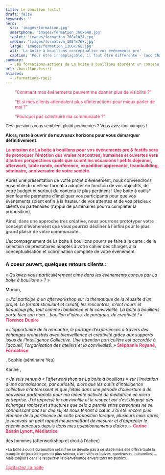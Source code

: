 ```yaml
---
title: Le bouillon festif
draft: false
keywords: ''
hero:
  src: 'images/formation.jpg'
  smartphone: 'images/formation_360x640.jpg'
  tablet: 'images/formation_768x1024.jpg'
  medium: 'images/formation_1024x768.jpg'
  large: 'images/formation_1366x768.jpg'
  alt: 'La boite à bouillons conceptualise vos événements pro'
  caption: 'Pour être irremplaçable, il faut être différente - Coco Chanel.'
summary:
  - Les formations-actions de La boite à bouillons abordent un contenu thématique en associant des processus d'intelligence collective. Les stagiaires montent en compétence sur des thématiques stratégiques pour l'organisation et sont en capacité d'accompagner leurs équipes dans la conduite de changement avec des méthodes d'intelligence collective opérationnelles et efficaces.
url: /bouillon-festif
aliases:
  - /formations-rseic
---
```

<p style="padding-left: 30px;">
    <span style="color: #e9325d;"><q>Comment mes événements peuvent me donner plus de visibilité ?</q></span>
</p>

<p style="padding-left: 30px;">
    <span style="color: #e9325d;"><q>Et si mes clients attendaient plus d&rsquo;interactions pour mieux parler de moi
            ?</q></span>
</p>

<p style="padding-left: 30px;">
    <span style="color: #e9325d;"><q>Pourquoi pas construire ma communauté ?</q></span> <span style="color: #c5b286;">
         </span>
</p>

<p class="Standard">
    <span style="font-family: 'Calibri',sans-serif;">Ces questions vous semblent plutôt pertinentes ? Vous avez tout
        compris !</span>
</p>

**Alors, reste à ouvrir de nouveaux horizons pour vous démarquer définitivement.**

<span style="color: #e9325d;"><strong>La mission de La boite à bouillons pour vos événements pro & festifs sera de
        provoquer l&rsquo;émotion des vraies rencontres, humaines et ouvertes vers d&rsquo;autres perspectives quels que
        soient les occasions ! petits déjeuner, afterwork, table ronde, conférence, expédition apprenante, teambuilding,
        séminaire, anniversaire de votre société.</strong></span>

Après une présentation de votre projet d’événement, nous conviendrons ensemble du meilleur format à adopter en fonction
de vos objectifs, de votre budget et surtout du contenu le plus pertinent ! Une boite à outils* bien fournie permettra
d’impliquer vos participants pour que vos événements soient enfin à la hauteur de vos attentes et de vos précieux
clients ou partenaires (l’appui de partenaires pourra compléter la proposition).

<span style="color: #696a6c;"><strong>Ainsi, dans une approche très créative, nous pourrons prototyper votre concept
        d&rsquo;événement que vous pourrez décliner à l&rsquo;infini pour le plus grand plaisir de votre communauté.
    </strong></span>

L&rsquo;accompagnement de La boite à bouillons pourra se faire à la carte : de la sélection de prestataires adaptés à
votre cahier des charges à la conceptualisation et coordination complète de votre événement.

### A coeur ouvert, quelques retours clients :

_« Qu&rsquo;avez-vous particulièrement aimé dans les événements conçus par La boite à bouillons » ? »_

Marion,

_« J&rsquo;ai participé à un afterworkshop sur la thématique de la réussite d&rsquo;un projet. Le format stimulant et
créatif, les rencontres, m&rsquo;ont nourri et beaucoup plu, tout comme l&rsquo;ambiance et la convivialité. La boite à
bouillons porte bien son nom&#8230;.bouillon d&rsquo;idées, de partages, de créativité ! »_ <span
    style="color: #e9325d;"><strong>Florence Dupire</strong></span>

_« L&rsquo;opportunité de la rencontre, le partage d&rsquo;expériences à travers des échanges orchestrés avec
bienveillance et créativité grâce aux supports issus de l&rsquo;Intelligence Collective. Une attention particulière est
accordée à l&rsquo;accueil, l&rsquo;organisation des ateliers et la convivialité. »_ <span
    style="color: #e9325d;"><strong>Stéphanie Royané, Formatrice</strong></span>

, Sophie (séminaire Yeu)

Karine ,

_« Je suis venue à « l&rsquo;afterworkshop de La boite à bouillons » sur l&rsquo;invitation d&rsquo;une connaissance,
par curiosité, alors que les outils d&rsquo;intelligence collective m&rsquo;intéressent et que j&rsquo;étais dans une
période d&rsquo;ouverture à de nouveaux partenariats pour ma récente activité de médiatrice en micro entreprise.
J&rsquo;ai apprécié la convivialité et le respect qui s&rsquo;est dégagé des échanges rapides et structurés que cela a
permis entre personnes ne se connaissant pas sur des sujets nous tenant à cœur. J&rsquo;ai été encore plus étonnée de la
pertinence de cette proposition lorsque, plusieurs mois après, je recevais un petit rappel me permettant de mesurer et
d&rsquo;apprécier le chemin parcouru depuis dans mes questionnements d&rsquo;alors. »_ <span
    style="color: #e9325d;"><strong>Carine Bastin Lynott, Médiatrice</strong></span>

des hommes (afterworkshop et droit à l&rsquo;échec)

<small>*La boite à outils du bouillon créatif ne se dévoile pas à ce stade mais elle offrira toute la panoplie de jeux
    ludiques ou plus sérieux, d&rsquo;activités créatives, sportives ou culturelles, &#8230; Mais toujours dans le
    respect et la bienveillance envers tous les publics.</small>

<span style="color: #e9325d;"><a style="color: #e9325d;" href="https://www.laboiteabouillons.fr/le-reseau/"><span
            style="line-height: inherit;">Contactez La boite</span></a></span>

